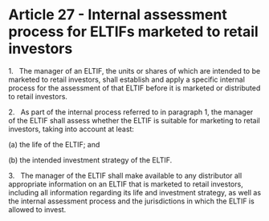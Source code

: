 # Article 27 - Internal assessment process for ELTIFs marketed to retail investors


1.   The manager of an ELTIF, the units or shares of which are intended to be marketed to retail investors, shall establish and apply a specific internal process for the assessment of that ELTIF before it is marketed or distributed to retail investors.

2.   As part of the internal process referred to in paragraph 1, the manager of the ELTIF shall assess whether the ELTIF is suitable for marketing to retail investors, taking into account at least:

(a) the life of the ELTIF; and

(b) the intended investment strategy of the ELTIF.

3.   The manager of the ELTIF shall make available to any distributor all appropriate information on an ELTIF that is marketed to retail investors, including all information regarding its life and investment strategy, as well as the internal assessment process and the jurisdictions in which the ELTIF is allowed to invest.
